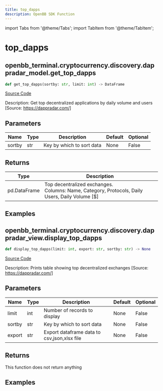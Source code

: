 ```yaml
---
title: top_dapps
description: OpenBB SDK Function
---
```


import Tabs from '@theme/Tabs';
import TabItem from '@theme/TabItem';

# top_dapps

<Tabs>
<TabItem value="model" label="Model" default>

## openbb_terminal.cryptocurrency.discovery.dappradar_model.get_top_dapps

```python title='openbb_terminal/cryptocurrency/discovery/dappradar_model.py'
def get_top_dapps(sortby: str, limit: int) -> DataFrame
```
[Source Code](https://github.com/OpenBB-finance/OpenBBTerminal/tree/main/openbb_terminal/cryptocurrency/discovery/dappradar_model.py#L209)

Description: Get top decentralized applications by daily volume and users [Source: https://dappradar.com/]

## Parameters

| Name | Type | Description | Default | Optional |
| ---- | ---- | ----------- | ------- | -------- |
| sortby | str | Key by which to sort data | None | False |

## Returns

| Type | Description |
| ---- | ----------- |
| pd.DataFrame | Top decentralized exchanges.<br/>Columns: Name, Category, Protocols, Daily Users, Daily Volume [$] |

## Examples



</TabItem>
<TabItem value="view" label="View">

## openbb_terminal.cryptocurrency.discovery.dappradar_view.display_top_dapps

```python title='openbb_terminal/cryptocurrency/discovery/dappradar_view.py'
def display_top_dapps(limit: int, export: str, sortby: str) -> None
```
[Source Code](https://github.com/OpenBB-finance/OpenBBTerminal/tree/main/openbb_terminal/cryptocurrency/discovery/dappradar_view.py#L133)

Description: Prints table showing top decentralized exchanges [Source: https://dappradar.com/]

## Parameters

| Name | Type | Description | Default | Optional |
| ---- | ---- | ----------- | ------- | -------- |
| limit | int | Number of records to display | None | False |
| sortby | str | Key by which to sort data | None | False |
| export | str | Export dataframe data to csv,json,xlsx file | None | False |

## Returns

This function does not return anything

## Examples



</TabItem>
</Tabs>